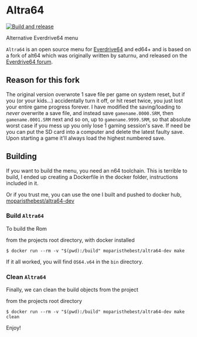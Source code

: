 # Altra64

[![Build and release](https://github.com/adrianopteodoro/altra64/actions/workflows/build-release.yml/badge.svg)](https://github.com/adrianopteodoro/altra64/actions/workflows/build-release.yml)

Alternative Everdrive64 menu

`Altra64` is an open source menu for [Everdrive64](http://krikzz.com/) and ed64+ and is based on a fork of alt64 which was
originally written by saturnu, and released on the
[Everdrive64 forum](http://krikzz.com/forum/index.php?topic=816.0).

## Reason for this fork

The original version overwrote 1 save file per game on system reset, but if you (or your kids...) accidentally turn it off, or hit reset twice, you just lost your entire game progress forever.  I have modified the saving/loading to *never* overwrite a save file, and instead save `gamename.0000.SRM`, then `gamename.0001.SRM` next and so on, up to `gamename.9999.SRM`, so that absolute worst case if you mess up you only lose 1 gaming session's save. If need be you can put the SD card into a computer and delete the latest faulty save.  Upon starting a game it'll always load the highest numbered save.

## Building

If you want to build the menu, you need an n64 toolchain. This is terrible to build, I ended up creating a Dockerfile in the docker folder, instructions included in it.

Or if you trust me, you can use the one I built and pushed to docker hub, [moparisthebest/altra64-dev](https://hub.docker.com/r/moparisthebest/altra64-dev)


### Build `Altra64`

To build the Rom

from the projects root directory, with docker installed
```
$ docker run --rm -v "$(pwd):/build" moparisthebest/altra64-dev make
```
If it all worked, you will find `OS64.v64` in the `bin` directory.


### Clean `Altra64`

Finally, we can clean the build objects from the project

from the projects root directory
```
$ docker run --rm -v "$(pwd):/build" moparisthebest/altra64-dev make clean
```

Enjoy!
